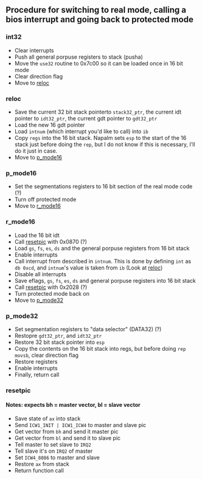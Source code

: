 ## Procedure for switching to real mode, calling a bios interrupt and going back to protected mode

### int32
- Clear interrupts
- Push all general porpuse registers to stack (pusha)
- Move the `use32` routine to 0x7c00 so it can be loaded once in 16 bit mode
- Clear direction flag
- Move to [reloc](#reloc)

### <a name="reloc"></a>reloc
- Save the current 32 bit stack pointerto `stack32_ptr`, the current idt pointer to `idt32_ptr`, the current gdt pointer to `gdt32_ptr`
- Load the new 16 gdt pointer
- Load `intnum` (which interrupt you'd like to call) into `ib`
- Copy `regs` into the 16 bit stack. Napalm sets `esp` to the start of the 16 stack just before doing the `rep`, but I do not know if this is necessary, I'll do it just in case.
- Move to [p_mode16](#p_mode16)

### <a name="p_mode16"></a>p_mode16
- Set the segmentations registers to 16 bit section of the real mode code (?)
- Turn off protected mode
- Move to [r_mode16](#r_mode16)

### <a name="r_mode16"></a>r_mode16
- Load the 16 bit idt
- Call [resetpic](#resetpic) with 0x0870 (?)
- Load `gs`, `fs`, `es`, `ds` and the general porpuse registers from 16 bit stack
- Enable interrupts
- Call interrupt from described in `intnum`. This is done by defining `int` as ``db 0xcd``, and `intnum`'s value is taken from `ib` (Look at [reloc](#reloc))
- Disable all interrupts
- Save eflags, `gs`, `fs`, `es`, `ds` and general porpuse registers into 16 bit stack
- Call [resetpic](#resetpic) with 0x2028 (?)
- Turn protected mode back on
- Move to [p_mode32](#p_mode32)

### <a name="p_mode32"></a>p_mode32
- Set segmentation registers to "data selector" (DATA32) (?)
- Restopre `gdt32_ptr`, and `idt32_ptr`
- Restore 32 bit stack pointer into `esp`
- Copy the contents on the 16 bit stack into regs, but before doing `rep movsb`, clear direction flag
- Restore registers
- Enable interrupts
- Finally, return call

### <a name="resetpic"></a>resetpic
#### Notes: expects bh = master vector, bl = slave vector
- Save state of `ax` into stack
- Send `ICW1_INIT | ICW1_ICW4` to master and slave pic
- Get vector from `bh` and send it master pic
- Get vector from `bl` and send it to slave pic
- Tell master to set slave to `IRQ2`
- Tell slave it's on `IRQ2` of master
- Set `ICW4_8086` to master and slave
- Restore `ax` from stack
- Return function call